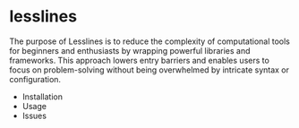 # lesslines
The purpose of Lesslines is to reduce the complexity of computational tools for beginners and enthusiasts by wrapping powerful libraries and frameworks. This approach lowers entry barriers and enables users to focus on problem-solving without being overwhelmed by intricate syntax or configuration.

+ Installation
+ Usage
+ Issues
